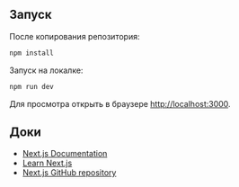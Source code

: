 ## Запуск

После копирования репозитория:
```bash
npm install
```

Запуск на локалке:
```bash
npm run dev
```

Для просмотра открыть в браузере [http://localhost:3000](http://localhost:3000).

## Доки
- [Next.js Documentation](https://nextjs.org/docs) 
- [Learn Next.js](https://nextjs.org/learn)
- [Next.js GitHub repository](https://github.com/vercel/next.js/)

